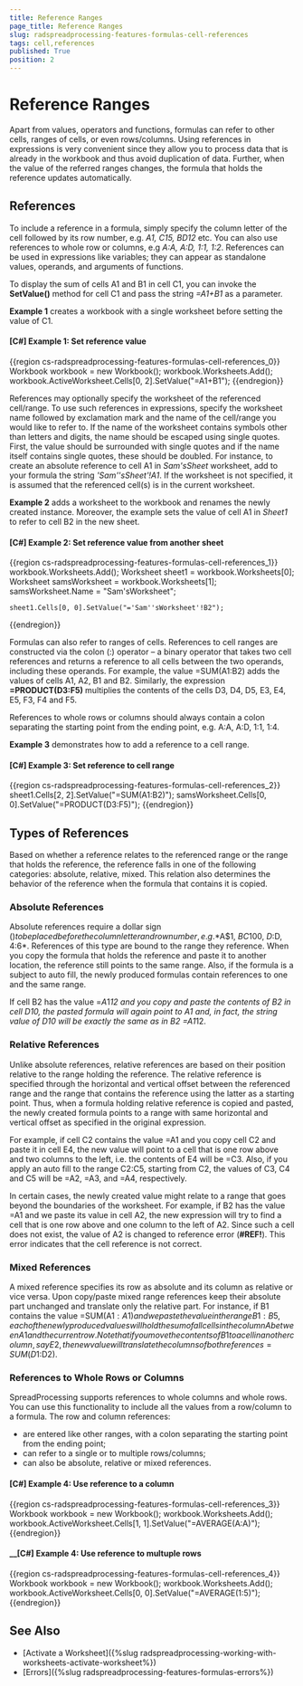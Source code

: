 ```yaml
---
title: Reference Ranges
page_title: Reference Ranges
slug: radspreadprocessing-features-formulas-cell-references
tags: cell,references
published: True
position: 2
---
```


# Reference Ranges



Apart from values, operators and functions, formulas can refer to other cells, ranges of cells, or even rows/columns. Using references in expressions is very convenient since they allow you to process data that is already in the workbook and thus avoid duplication of data. Further, when the value of the referred ranges changes, the formula that holds the reference updates automatically.
      

## References

To include a reference in a formula, simply specify the column letter of the cell followed by its row number, e.g. *A1, C15, BD12* etc. You can also use references to whole row or columns, e.g *A:A, A:D, 1:1, 1:2*. References can be used in expressions like variables; they can appear as standalone values, operands, and arguments of functions.
        

To display the sum of cells A1 and B1 in cell C1, you can invoke the __SetValue()__ method for cell C1 and pass the string *=A1+B1* as a parameter.
        

__Example 1__ creates a workbook with a single worksheet before setting the value of C1.
        

#### __[C#] Example 1: Set reference value__

{{region cs-radspreadprocessing-features-formulas-cell-references_0}}
	Workbook workbook = new Workbook();
	workbook.Worksheets.Add();
	workbook.ActiveWorksheet.Cells[0, 2].SetValue("=A1+B1");
{{endregion}}



References may optionally specify the worksheet of the referenced cell/range. To use such references in expressions, specify the worksheet name followed by exclamation mark and the name of the cell/range you would like to refer to. If the name of the worksheet contains symbols other than letters and digits, the name should be escaped using single quotes. First, the value should be surrounded with single quotes and if the name itself contains single quotes, these should be doubled. For instance, to create an absolute reference to cell A1 in *Sam'sSheet* worksheet, add to your formula the string *'Sam''sSheet'!A1*. If the worksheet is not specified, it is assumed that the referenced cell(s) is in the current worksheet.
        

__Example 2__ adds a worksheet to the workbook and renames the newly created instance. Moreover, the example sets the value of cell A1 in *Sheet1* to refer to cell B2 in the new sheet.
        

#### __[C#] Example 2: Set reference value from another sheet__

{{region cs-radspreadprocessing-features-formulas-cell-references_1}}
	workbook.Worksheets.Add();
	Worksheet sheet1 = workbook.Worksheets[0];
	Worksheet samsWorksheet = workbook.Worksheets[1];
	samsWorksheet.Name = "Sam'sWorksheet";
	
	sheet1.Cells[0, 0].SetValue("='Sam''sWorksheet'!B2");
{{endregion}}



Formulas can also refer to ranges of cells. References to cell ranges are constructed via the colon (:) operator – a binary operator that takes two cell references and returns a reference to all cells between the two operands, including these operands. For example, the value =SUM(A1:B2) adds the values of cells A1, A2, B1 and B2. Similarly, the expression __=PRODUCT(D3:F5)__ multiplies the contents of the cells D3, D4, D5, E3, E4, E5, F3, F4 and F5.

References to whole rows or columns should always contain a colon separating the starting point from the ending point, e.g. A:A, A:D, 1:1, 1:4.

__Example 3__ demonstrates how to add a reference to a cell range.
        

#### __[C#] Example 3: Set reference to cell range__

{{region cs-radspreadprocessing-features-formulas-cell-references_2}}
	sheet1.Cells[2, 2].SetValue("=SUM(A1:B2)");
	samsWorksheet.Cells[0, 0].SetValue("=PRODUCT(D3:F5)");
{{endregion}}



## Types of References

Based on whether a reference relates to the referenced range or the range that holds the reference, the reference falls in one of the following categories: absolute, relative, mixed. This relation also determines the behavior of the reference when the formula that contains it is copied.

### Absolute References

Absolute references require a dollar sign ($) to be placed before the column letter and row number, e.g. *$A$1, $BC$100, $D:$D, $4:$6*. References of this type are bound to the range they reference. When you copy the formula that holds the reference and paste it to another location, the reference still points to the same range. Also, if the formula is a subject to auto fill, the newly produced formulas contain references to one and the same range.
            

If cell B2 has the value =$A$1*12 and you copy and paste the contents of B2 in cell D10, the pasted formula will again point to A1 and, in fact, the string value of D10 will be exactly the same as in B2 =$A$1*12.

### Relative References

Unlike absolute references, relative references are based on their position relative to the range holding the reference. The relative reference is specified through the horizontal and vertical offset between the referenced range and the range that contains the reference using the latter as a starting point. Thus, when a formula holding relative reference is copied and pasted, the newly created formula points to a range with same horizontal and vertical offset as specified in the original expression.
            

For example, if cell C2 contains the value =A1 and you copy cell C2 and paste it in cell E4, the new value will point to a cell that is one row above and two columns to the left, i.e. the contents of E4 will be =C3. Also, if you apply an auto fill to the range C2:C5, starting from C2, the values of C3, C4 and C5 will be =A2, =A3, and =A4, respectively.
            

In certain cases, the newly created value might relate to a range that goes beyond the boundaries of the worksheet. For example, if B2 has the value =A1 and we paste its value in cell A2, the new expression will try to find a cell that is one row above and one column to the left of A2. Since such a cell does not exist, the value of A2 is changed to reference error (__#REF!__). This error indicates that the cell reference is not correct.

### Mixed References

A mixed reference specifies its row as absolute and its column as relative or vice versa. Upon copy/paste mixed range references keep their absolute part unchanged and translate only the relative part. For instance, if B1 contains the value =SUM(A$1:A1) and we paste the value in the range B1:B5, each of the newly produced values will hold the sum of all cells in the column A between A1 and the current row. Note that if you move the contents of B1 to a cell in another column, say E2, the new value will translate the columns of both references =SUM(D$1:D2).
            

### References to Whole Rows or Columns

SpreadProcessing supports references to whole columns and whole rows. You can use this functionality to include all the values from a row/column to a formula. The row and column references:
- are entered like other ranges, with a colon separating the starting point from the ending point;
- can refer to a single or to multiple rows/columns;
- can also be absolute, relative or mixed references.

#### __[C#] Example 4: Use reference to a column__

{{region cs-radspreadprocessing-features-formulas-cell-references_3}}
	Workbook workbook = new Workbook();
	workbook.Worksheets.Add();
	workbook.ActiveWorksheet.Cells[1, 1].SetValue("=AVERAGE(A:A)");
{{endregion}}

#### __[C#] Example 4: Use reference to multuple rows

{{region cs-radspreadprocessing-features-formulas-cell-references_4}}
	Workbook workbook = new Workbook();
	workbook.Worksheets.Add();
	workbook.ActiveWorksheet.Cells[0, 0].SetValue("=AVERAGE(1:5)");
{{endregion}}


## See Also

 * [Activate a Worksheet]({%slug radspreadprocessing-working-with-worksheets-activate-worksheet%})
 * [Errors]({%slug radspreadprocessing-features-formulas-errors%})
